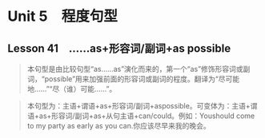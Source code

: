 ﻿ # Unit 5　程度句型
 ## Lesson 41　……as+形容词/副词+as possible
 
> 本句型是由比较句型“as……as”演化而来的，第一个“as”修饰形容词或副词，“possible”用来加强前面的形容词或副词的程度。翻译为“尽可能地……”“尽（谁）可能……”。

> 本句型为：主语+谓语+as+形容词/副词+aspossible。可变体为：主语+谓语+as+形容词/副词+as+从句主语+can/could。例如：Youshould come to my party as early as you can.你应该尽早来我的晚会。


 